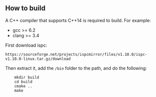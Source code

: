 How to build
------

A C++ compiler that supports C++14 is required to build. For example:
- gcc >= 6.2
- clang >= 3.4

First download ispc:

    https://sourceforge.net/projects/ispcmirror/files/v1.10.0/ispc-v1.10.0-linux.tar.gz/download

Then extract it, add the `/bin` folder to the path, and do the following:

```
    mkdir build
    cd build
    cmake ..
    make
```
